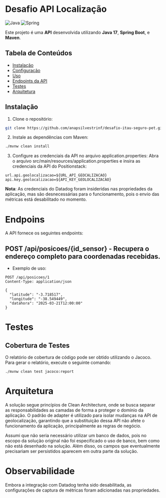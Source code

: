 # Desafio API Localização

![Java](https://img.shields.io/badge/java-%23ED8B00.svg?style=for-the-badge&logo=openjdk&logoColor=white)
![Spring](https://img.shields.io/badge/spring-%236DB33F.svg?style=for-the-badge&logo=spring&logoColor=white)

Este projeto é uma **API** desenvolvida utilizando **Java 17**, **Spring Boot**, e **Maven**.

## Tabela de Conteúdos

- [Instalação](#instalacao)
- [Configuração](#configuracao)
- [Uso](#uso)
- [Endpoints da API](#api-endpoints)
- [Testes](#testes)
- [Arquitetura](#arquitetura)

## Instalação

1. Clone o repositório:

```bash
git clone https://github.com/anapsilvestrinf/desafio-itau-seguro-pet.git
```

2. Instale as dependências com Maven:
```bash
./mvnw clean install  
````

3. Configure as credenciais da API no arquivo application.properties:
Abra o arquivo src/main/resources/application.properties e insira as credenciais da API do Positionstack:

```
url.api.geolocalizacao=${URL_API_GEOCALIZACAO}
api.key.geolocalizacao=${API_KEY_GEOLOCALIZACAO}
```

**Nota**: As credenciais do Datadog foram insideridas nas propriedades da aplicação, mas são desnecessárias para o funcionamento, pois o envio das métricas está desabilitado no momento.

# Endpoins
A API fornece os seguintes endpoints:

## POST /api/posicoes/{id_sensor} - Recupera o endereço completo para coordenadas recebidas.

* Exemplo de uso:
```
POST /api/posicoes/1
Content-Type: application/json

{
  "latitude": "-3.718517",
  "longitude": "-38.549449",
  "datahora": "2025-03-21T12:00:00"
}
```

# Testes
## Cobertura de Testes
O relatório de cobertura de código pode ser obtido utilizando o Jacoco. Para gerar o relatório, execute o seguinte comando:

```
./mvnw clean test jacoco:report
```

# Arquitetura
A solução segue princípios de Clean Architecture, onde se busca separar as responsabilidades  as camadas de forma a proteger o domínio da aplicação. O padrão de adapter é utilizado para isolar mudanças na API de geolocalização, garantindo que a substituição dessa API não afete o funcionamento da aplicação, principalmente as regras de negócio.

Assumi que não seria necessário utilizar um banco de dados, pois no escopo da solução original não foi especificado o uso de banco, bem como não está desenhado na solução. Além disso, os campos que eventualmente precisariam ser persistidos aparecem em outra parte da solução.
# Observabilidade
Embora a integração com Datadog tenha sido desabilitada, as configurações de captura de métricas foram adicionadas nas propriedades.

